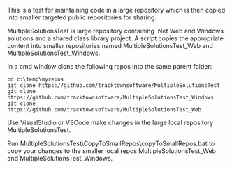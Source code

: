 This is a test for maintaining code in a large repository which is then copied into smaller targeted public repositories for sharing.

MultipleSolutionsTest is large repository containing .Net Web and Windows solutions and a shared class library project. A script copies the appropriate content into smaller repositories named MultipleSolutionsTest_Web and MultipleSolutionsTest_Windows.

In a cmd window clone the following repos into the same parent folder: <br>
```
cd c:\temp\myrepos
git clone https://github.com/tracktownsoftware/MultipleSolutionsTest
git clone https://github.com/tracktownsoftware/MultipleSolutionsTest_Windows
git clone https://github.com/tracktownsoftware/MultipleSolutionsTest_Web
```

Use VisualStudio or VSCode make changes in the large local repository MultipleSolutionsTest. 

Run MultipleSolutionsTest\CopyToSmallRepos\copyToSmallRepos.bat to copy your changes to the smaller local repos MultipleSolutionsTest_Web and MultipleSolutionsTest_Windows.
